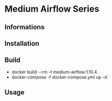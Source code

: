 # Medium Airflow Series

## Informations


## Installation

## Build
* docker build --rm -t medium-airflow:1.10.4 .
* docker-compose -f docker-compose.yml up -d
## Usage
